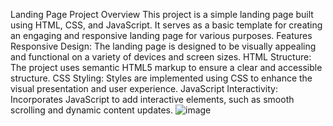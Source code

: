 Landing Page Project
Overview
This project is a simple landing page built using HTML, CSS, and JavaScript. It serves as a basic template for creating an engaging and responsive landing page for various purposes.
Features
Responsive Design: The landing page is designed to be visually appealing and functional on a variety of devices and screen sizes.
HTML Structure: The project uses semantic HTML5 markup to ensure a clear and accessible structure.
CSS Styling: Styles are implemented using CSS to enhance the visual presentation and user experience.
JavaScript Interactivity: Incorporates JavaScript to add interactive elements, such as smooth scrolling and dynamic content updates.
![image](https://github.com/Muneeb-Ahmad1/PRODIGY_WD_01/assets/135414688/17e5ef7a-7264-45b3-9938-01162bcfd13f)
